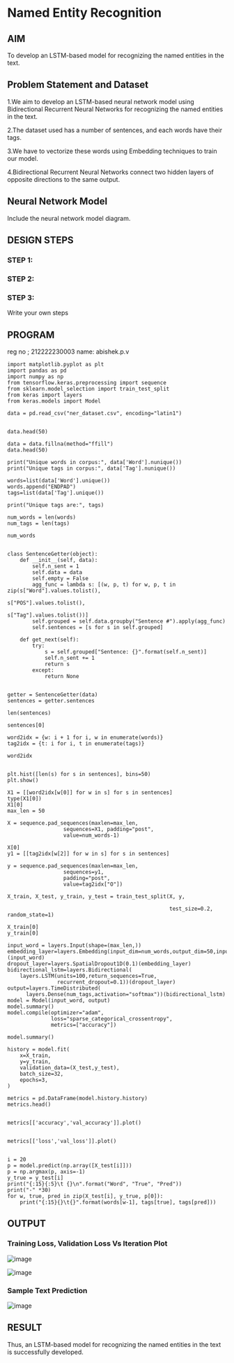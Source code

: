 # Named Entity Recognition

## AIM

To develop an LSTM-based model for recognizing the named entities in the text.

## Problem Statement and Dataset

1.We aim to develop an LSTM-based neural network model using Bidirectional Recurrent Neural Networks for recognizing the named entities in the text.

2.The dataset used has a number of sentences, and each words have their tags.

3.We have to vectorize these words using Embedding techniques to train our model.

4.Bidirectional Recurrent Neural Networks connect two hidden layers of opposite directions to the same output.

## Neural Network Model

Include the neural network model diagram.

## DESIGN STEPS

### STEP 1:

### STEP 2:

### STEP 3:

Write your own steps

## PROGRAM
reg no ; 212222230003
name: abishek.p.v
```
import matplotlib.pyplot as plt
import pandas as pd
import numpy as np
from tensorflow.keras.preprocessing import sequence
from sklearn.model_selection import train_test_split
from keras import layers
from keras.models import Model

data = pd.read_csv("ner_dataset.csv", encoding="latin1")


data.head(50)

data = data.fillna(method="ffill")
data.head(50)

print("Unique words in corpus:", data['Word'].nunique())
print("Unique tags in corpus:", data['Tag'].nunique())

words=list(data['Word'].unique())
words.append("ENDPAD")
tags=list(data['Tag'].unique())

print("Unique tags are:", tags)

num_words = len(words)
num_tags = len(tags)

num_words


class SentenceGetter(object):
    def __init__(self, data):
        self.n_sent = 1
        self.data = data
        self.empty = False
        agg_func = lambda s: [(w, p, t) for w, p, t in zip(s["Word"].values.tolist(),
                                                           s["POS"].values.tolist(),
                                                           s["Tag"].values.tolist())]
        self.grouped = self.data.groupby("Sentence #").apply(agg_func)
        self.sentences = [s for s in self.grouped]

    def get_next(self):
        try:
            s = self.grouped["Sentence: {}".format(self.n_sent)]
            self.n_sent += 1
            return s
        except:
            return None


getter = SentenceGetter(data)
sentences = getter.sentences

len(sentences)

sentences[0]

word2idx = {w: i + 1 for i, w in enumerate(words)}
tag2idx = {t: i for i, t in enumerate(tags)}

word2idx


plt.hist([len(s) for s in sentences], bins=50)
plt.show()

X1 = [[word2idx[w[0]] for w in s] for s in sentences]
type(X1[0])
X1[0]
max_len = 50

X = sequence.pad_sequences(maxlen=max_len,
                  sequences=X1, padding="post",
                  value=num_words-1)

X[0]
y1 = [[tag2idx[w[2]] for w in s] for s in sentences]

y = sequence.pad_sequences(maxlen=max_len,
                  sequences=y1,
                  padding="post",
                  value=tag2idx["O"])

X_train, X_test, y_train, y_test = train_test_split(X, y,

                                                    test_size=0.2, random_state=1)

X_train[0]
y_train[0]

input_word = layers.Input(shape=(max_len,))
embedding_layer=layers.Embedding(input_dim=num_words,output_dim=50,input_length=max_len)(input_word)
dropout_layer=layers.SpatialDropout1D(0.1)(embedding_layer)
bidirectional_lstm=layers.Bidirectional(
    layers.LSTM(units=100,return_sequences=True,
                recurrent_dropout=0.1))(dropout_layer)
output=layers.TimeDistributed(
      layers.Dense(num_tags,activation="softmax"))(bidirectional_lstm)
model = Model(input_word, output)
model.summary()
model.compile(optimizer="adam",
              loss="sparse_categorical_crossentropy",
              metrics=["accuracy"])

model.summary()

history = model.fit(
    x=X_train,
    y=y_train,
    validation_data=(X_test,y_test),
    batch_size=32,
    epochs=3,
)

metrics = pd.DataFrame(model.history.history)
metrics.head()


metrics[['accuracy','val_accuracy']].plot()


metrics[['loss','val_loss']].plot()


i = 20
p = model.predict(np.array([X_test[i]]))
p = np.argmax(p, axis=-1)
y_true = y_test[i]
print("{:15}{:5}\t {}\n".format("Word", "True", "Pred"))
print("-" *30)
for w, true, pred in zip(X_test[i], y_true, p[0]):
    print("{:15}{}\t{}".format(words[w-1], tags[true], tags[pred]))

```

## OUTPUT

### Training Loss, Validation Loss Vs Iteration Plot

![image](https://github.com/Abishai95141/named-entity-recognition/assets/139335314/6695c0cd-2784-43f4-984c-5c35a75cd843)

![image](https://github.com/Abishai95141/named-entity-recognition/assets/139335314/111533ea-637f-488e-b182-ed25c70eb696)


### Sample Text Prediction

![image](https://github.com/Abishai95141/named-entity-recognition/assets/139335314/40aca00c-3db0-46e7-b9f8-45777f73f0cc)


## RESULT

Thus, an LSTM-based model for recognizing the named entities in the text is successfully developed.
